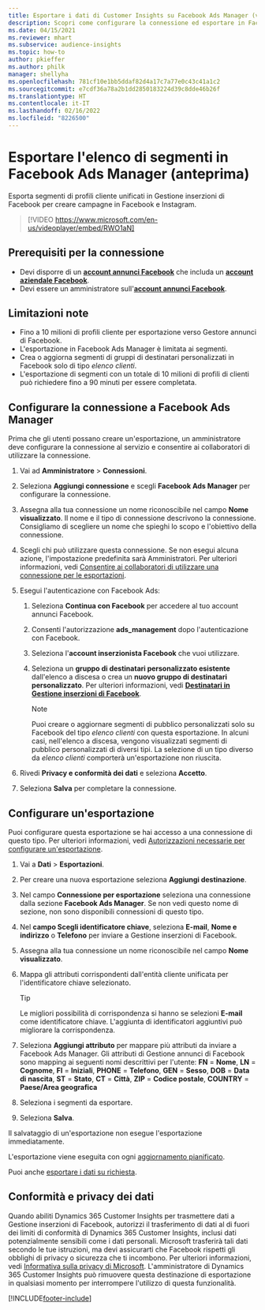 ```yaml
---
title: Esportare i dati di Customer Insights su Facebook Ads Manager (video)
description: Scopri come configurare la connessione ed esportare in Facebook Ads Manager.
ms.date: 04/15/2021
ms.reviewer: mhart
ms.subservice: audience-insights
ms.topic: how-to
author: pkieffer
ms.author: philk
manager: shellyha
ms.openlocfilehash: 781cf10e1bb5ddaf82d4a17c7a77e0c43c41a1c2
ms.sourcegitcommit: e7cdf36a78a2b1dd2850183224d39c8dde46b26f
ms.translationtype: HT
ms.contentlocale: it-IT
ms.lasthandoff: 02/16/2022
ms.locfileid: "8226500"
---
```

# <a name="export-segments-list-to-facebook-ads-manager-preview"></a>Esportare l'elenco di segmenti in Facebook Ads Manager (anteprima)

Esporta segmenti di profili cliente unificati in Gestione inserzioni di Facebook per creare campagne in Facebook e Instagram.

> [!VIDEO https://www.microsoft.com/en-us/videoplayer/embed/RWO1aN]

## <a name="prerequisites-for-connection"></a>Prerequisiti per la connessione

- Devi disporre di un [**account annunci Facebook**](https://www.facebook.com/business/learn/lessons/step-by-step-ads-manager-account) che includa un [**account aziendale Facebook**](https://business.facebook.com/).
- Devi essere un amministratore sull'[**account annunci Facebook**](https://www.facebook.com/business/learn/lessons/step-by-step-ads-manager-account).

## <a name="known-limitations"></a>Limitazioni note

- Fino a 10 milioni di profili cliente per esportazione verso Gestore annunci di Facebook.
- L'esportazione in Facebook Ads Manager è limitata ai segmenti.
- Crea o aggiorna segmenti di gruppi di destinatari personalizzati in Facebook solo di tipo *elenco clienti*.
- L'esportazione di segmenti con un totale di 10 milioni di profili di clienti può richiedere fino a 90 minuti per essere completata.

## <a name="set-up-connection-to-facebook-ads-manager"></a>Configurare la connessione a Facebook Ads Manager

Prima che gli utenti possano creare un'esportazione, un amministratore deve configurare la connessione al servizio e consentire ai collaboratori di utilizzare la connessione.

1. Vai ad **Amministratore** > **Connessioni**.

1. Seleziona **Aggiungi connessione** e scegli **Facebook Ads Manager** per configurare la connessione.

1. Assegna alla tua connessione un nome riconoscibile nel campo **Nome visualizzato**. Il nome e il tipo di connessione descrivono la connessione. Consigliamo di scegliere un nome che spieghi lo scopo e l'obiettivo della connessione.

1. Scegli chi può utilizzare questa connessione. Se non esegui alcuna azione, l'impostazione predefinita sarà Amministratori. Per ulteriori informazioni, vedi [Consentire ai collaboratori di utilizzare una connessione per le esportazioni](connections.md#allow-contributors-to-use-a-connection-for-exports).

1. Esegui l'autenticazione con Facebook Ads: 

   1. Seleziona **Continua con Facebook** per accedere al tuo account annunci Facebook.

   1. Consenti l'autorizzazione **ads_management** dopo l'autenticazione con Facebook.

   1. Seleziona l'**account inserzionista Facebook** che vuoi utilizzare.

   1. Seleziona un **gruppo di destinatari personalizzato esistente** dall'elenco a discesa o crea un **nuovo gruppo di destinatari personalizzato**. Per ulteriori informazioni, vedi [**Destinatari in Gestione inserzioni di Facebook**](https://www.facebook.com/business/help/744354708981227?id=2469097953376494).
      > [!NOTE]
      > Puoi creare o aggiornare segmenti di pubblico personalizzati solo su Facebook del tipo *elenco clienti* con questa esportazione. In alcuni casi, nell'elenco a discesa, vengono visualizzati segmenti di pubblico personalizzati di diversi tipi. La selezione di un tipo diverso da *elenco clienti* comporterà un'esportazione non riuscita. 

1. Rivedi **Privacy e conformità dei dati** e seleziona **Accetto**.

1. Seleziona **Salva** per completare la connessione.

## <a name="configure-an-export"></a>Configurare un'esportazione

Puoi configurare questa esportazione se hai accesso a una connessione di questo tipo. Per ulteriori informazioni, vedi [Autorizzazioni necessarie per configurare un'esportazione](export-destinations.md#set-up-a-new-export).

1. Vai a **Dati** > **Esportazioni**.

1. Per creare una nuova esportazione seleziona **Aggiungi destinazione**. 

1. Nel campo **Connessione per esportazione** seleziona una connessione dalla sezione **Facebook Ads Manager**. Se non vedi questo nome di sezione, non sono disponibili connessioni di questo tipo.

1. Nel **campo Scegli identificatore chiave**, seleziona **E-mail**, **Nome e indirizzo** o **Telefono** per inviare a Gestione inserzioni di Facebook. 

1. Assegna alla tua connessione un nome riconoscibile nel campo **Nome visualizzato**.

1. Mappa gli attributi corrispondenti dall'entità cliente unificata per l'identificatore chiave selezionato.
   > [!TIP]
   > Le migliori possibilità di corrispondenza si hanno se selezioni **E-mail** come identificatore chiave. L'aggiunta di identificatori aggiuntivi può migliorare la corrispondenza.

1. Seleziona **Aggiungi attributo** per mappare più attributi da inviare a Facebook Ads Manager. Gli attributi di Gestione annunci di Facebook sono mapping ai seguenti nomi descrittivi per l'utente: **FN** = **Nome**, **LN** = **Cognome**, **FI** = **Iniziali**, **PHONE** = **Telefono**, **GEN** = **Sesso**, **DOB** = **Data di nascita**, **ST** = **Stato**, **CT** = **Città**, **ZIP** = **Codice postale**, **COUNTRY** = **Paese/Area geografica**

1. Seleziona i segmenti da esportare.

1. Seleziona **Salva**.

Il salvataggio di un'esportazione non esegue l'esportazione immediatamente.

L'esportazione viene eseguita con ogni [aggiornamento pianificato](system.md#schedule-tab). 

Puoi anche [esportare i dati su richiesta](export-destinations.md#run-exports-on-demand). 

## <a name="data-privacy-and-compliance"></a>Conformità e privacy dei dati

Quando abiliti Dynamics 365 Customer Insights per trasmettere dati a Gestione inserzioni di Facebook, autorizzi il trasferimento di dati al di fuori dei limiti di conformità di Dynamics 365 Customer Insights, inclusi dati potenzialmente sensibili come i dati personali. Microsoft trasferirà tali dati secondo le tue istruzioni, ma devi assicurarti che Facebook rispetti gli obblighi di privacy o sicurezza che ti incombono. Per ulteriori informazioni, vedi [Informativa sulla privacy di Microsoft](https://go.microsoft.com/fwlink/?linkid=396732).
L'amministratore di Dynamics 365 Customer Insights può rimuovere questa destinazione di esportazione in qualsiasi momento per interrompere l'utilizzo di questa funzionalità.


[!INCLUDE[footer-include](../includes/footer-banner.md)]
